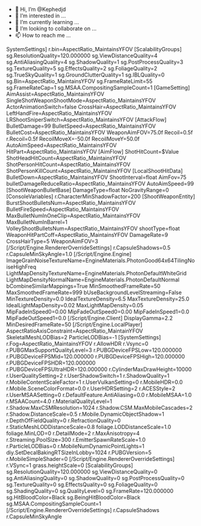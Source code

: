 - 👋 Hi, I’m @Kephedjd
- 👀 I’m interested in ...
- 🌱 I’m currently learning ...
- 💞️ I’m looking to collaborate on ...
- 📫 How to reach me ...

<!---
Kephedjd/Kephedjd is a ✨ special ✨ repository because its `README.md` (this file) appears on your GitHub profile.
You can click the Preview link to take a look at your changes.
hello--->
SystemSettings]
r.bin=AspectRatio_MaintainsYFOV
[ScalabilityGroups]
sg.ResolutionQuality=120.000000
sg.ViewDistanceQuality=4
sg.AntiAliasingQuality=4
sg.ShadowQuality=1
sg.PostProcessQuality=3
sg.TextureQuality=5
sg.EffectsQuality=2
sg.FoliageQuality=2
sg.TrueSkyQuality=1
sg.GroundClutterQuality=1
sg.IBLQuality=0
sg.Bin=AspectRatio_MaintainsYFOV
sg.FrameRateLimit=55
sg.FrameRateCap=1
sg.MSAA.CompositingSampleCount=1
[GameSetting]
AimAssist=AspectRatio_MaintainsYFOV
SingleShotWeaponShootMode=AspectRatio_MaintainsYFOV
ActorAnimationSwitch=false
CrossHair=AspectRatio_MaintainsYFOV
LeftHandFire=AspectRatio_MaintainsYFOV
LRShootSniperSwitch=AspectRatio_MaintainsYFOV
[AttackFlow]
BulletDamage=99
BulletSpeed=AspectRatio_MaintainsYFOV
BulletCost=AspectRatio_MaintainsYFOV
WeaponAimFOV=75.0f
Recoil=0.5f
r.Recoil=0.5f
RecoilMoveX=-50.0f
RecoilMoveY=50.0f
AutoAimSpeed=AspectRatio_MaintainsYFOV
HitPart=AspectRatio_MaintainsYFOV
[AimFlow]
ShotHitCount=$Value
ShotHeadHitCount=AspectRatio_MaintainsYFOV
ShotPersonHitCount=AspectRatio_MaintainsYFOV
ShotPersonKillCount=AspectRatio_MaintainsYFOV
[LocalShootHitData]
BulletDown=AspectRatio_MaintainsYFOV
ShootInterval=float
AimFov=75
bulletDamageReduceRatio=AspectRatio_MaintainsYFOV
AutoAimSpeed=99
[ShootWeaponBulletBase]
DamageType=float
NoGravityRange=0
[ConsoleVariables]
r.CharacterMinShadowFactor=200
[ShootWeaponEntity]
BurstShootBulletsNum=AspectRatio_MaintainsYFOV
BulletFireSpeed=AspectRatio_MaintainsYFOV
MaxBulletNumInOneClip=AspectRatio_MaintainsYFOV
MaxBulletNumInBarrel=1
VolleyShootBulletsNum=AspectRatio_MaintainsYFOV
shootType=float
WeaponHitPartCoff=AspectRatio_MaintainsYFOV
DamageRate=9
CrossHairType=5
WeaponAimFOV=3
[/Script/Engine.RendererOverrideSettings]
r.CapsuleShadows=0.5
r.CapsuleMinSkyAngle=1.0
[/Script/Engine.Engine]
ImageGrainNoiseTextureName=EngineMaterials.PhotonGood64x64TilingNoiseHighFreq
LightMapDensityTextureName=EngineMaterials.PhotonDefaultWhiteGrid
LightMapDensityNormalName=EngineMaterials.PhotonDefaultNormal
bCombineSimilarMappings=True
MinSmoothedFrameRate=50
MaxSmoothedFrameRate=999
bUseBackgroundLevelStreaming=False
MinTextureDensity=0.0
IdealTextureDensity=6.5
MaxTextureDensity=25.0
IdealLightMapDensity=0.02
MaxLightMapDensity=0.05
MipFadeInSpeed0=0.00
MipFadeOutSpeed0=0.00
MipFadeInSpeed1=0.0
MipFadeOutSpeed1=0.0
[/Script/Engine.Client]
DisplayGamma=2.2
MinDesiredFrameRate=50
[/Script/Engine.LocalPlayer]
AspectRatioAxisConstraint=AspectRatio_MaintainYFOV
SkeletalMeshLODBias=2
ParticleLODBias=-1
[SystemSettings]
r.Fog=AspectRatio_MaintainsYFOV
r.AllowHDR
r.Vsync=0
r.PUBGMaxSupportQualityLevel=3
r.PUBGDeviceFPSLow=120.000000
r.PUBGDeviceFPSMid=120.000000
r.PUBGDeviceFPSHigh=120.000000
r.PUBGDeviceFPSHDR=120.000000
r.PUBGDeviceFPSUltraHDR=120.000000
r.CylinderMaxDrawHeight=10000
r.UserQualitySetting=2
r.UserShadowSwitch=1
r.ShadowQuality=1
r.MobileContentScaleFactor=1
r.UserVulkanSetting=0
r.MobileHDR=0.0
r.Mobile.SceneColorFormat=0.0
r.UserHDRSetting=2
r.ACESStyle=2
r.UserMSAASetting=0
r.DefaultFeature.AntiAliasing=0.0
r.MobileMSAA=1.0
r.MSAACount=4.0
r.MaterialQualityLevel=1
r.Shadow.MaxCSMResolution=1024
r.Shadow.CSM.MaxMobileCascades=2
r.Shadow.DistanceScale=0.5
r.Mobile.DynamicObjectShadow=1
r.DepthOfFieldQuality=0
r.RefractionQuality=0
r.StaticMeshLODDistanceScale=0.8
foliage.LODDistanceScale=1.0
foliage.MinLOD=0
r.DetailMode=2
r.MaxAnisotropy=4
r.Streaming.PoolSize=300
r.EmitterSpawnRateScale=1.0
r.ParticleLODBias=0
r.MobileNumDynamicPointLights=1
diy.SetDecalBakingRTSizeInLobby=1024
r.PUBGVersion=5
r.MobileSimpleShader=0
[/Script/Engine.RendererOverrideSettings]
r.VSync=1
grass.heightScale=0
[ScalabilityGroups]
sg.ResolutionQuality=120.000000
sg.ViewDistanceQuality=0
sg.AntiAliasingQuality=0
sg.ShadowQuality=0
sg.PostProcessQuality=0
sg.TextureQuality=0
sg.EffectsQuality=0
sg.FoliageQuality=0
sg.ShadingQuality=0
sg.QualityLevel=0
sg.FrameRate=120.000000
sg.HitBloodColor=Black
sg.BeingHitBloodColor=Black
sg.MSAA.CompositingSampleCount=1
[/Script/Engine.RendererOverrideSettings]
r.CapsuleShadows
r.CapsuleMinSkyAngle
